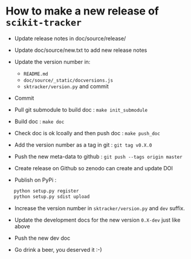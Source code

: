 # How to make a new release of `scikit-tracker`

- Update release notes in doc/source/release/
- Update doc/source/new.txt to add new release notes

- Update the version number in:
    - `README.md`
    - `doc/source/_static/docversions.js`
    - `sktracker/version.py` and commit

- Commit

- Pull git submodule to build doc : `make init_submodule`
- Build doc : `make doc`

- Check doc is ok lcoally and then push doc : `make push_doc`

- Add the version number as a tag in git : `git tag v0.X.0`
- Push the new meta-data to github : `git push --tags origin master`

- Create release on Github so zenodo can create and update DOI

- Publish on PyPi :

```sh
   python setup.py register
   python setup.py sdist upload
```

- Increase the version number in `sktracker/version.py` and `dev` suffix.
- Update the development docs for the new version `0.X-dev` just like above
- Push the new dev doc

- Go drink a beer, you deserved it :-)
